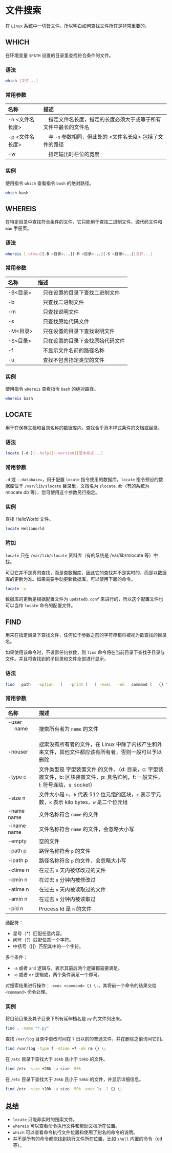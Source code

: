 # 文件搜索

在 `Linux` 系统中一切皆文件，所以明白如何查找文件所在是非常重要的。

<!-- markdownlint-disable MD024 -->

## WHICH

在环境变量 `$PATH` 设置的目录里查找符合条件的文件。

### 语法

```bash
which [文件...]
```

### 常用参数

| 名称            | 描述                                                             |
| :-------------- | :--------------------------------------------------------------- |
| -n <文件名长度> | 　指定文件名长度，指定的长度必须大于或等于所有文件中最长的文件名 |
| -p <文件名长度> | 　与 `-n` 参数相同，但此处的 <文件名长度> 包括了文件的路径       |
| -w              | 　指定输出时栏位的宽度                                           |

### 实例

使用指令 `which` 查看指令 `bash` 的绝对路径。

```bash
which bash
```

## WHEREIS

在特定目录中查找符合条件的文件，它只能用于查找二进制文件、源代码文件和 `man` 手册页。

### 语法

```bash
whereis [-bfmsu][-B <目录>...][-M <目录>...][-S <目录>...][文件...]
```

### 常用参数

| 名称     | 描述                               |
| :------- | :--------------------------------- |
| -B<目录> | 　只在设置的目录下查找二进制文件   |
| -b       | 　只查找二进制文件                 |
| -m       | 　只查找说明文件                   |
| -s       | 　只查找原始代码文件               |
| -M<目录> | 　只在设置的目录下查找说明文件     |
| -S<目录> | 　只在设置的目录下查找原始代码文件 |
| -f       | 　不显示文件名前的路径名称         |
| -u       | 　查找不包含指定类型的文件         |

### 实例

使用指令 `whereis` 查看指令 `bash` 的绝对路径。

```bash
whereis bash
```

## LOCATE

用于在保存文档和目录名称的数据库内，查找合乎范本样式条件的文档或目录。

### 语法

```bash
locate [-d ][--help][--version][范本样式...]
```

### 常用参数

`-d` 或 `--database=`，用于配置 `locate` 指令使用的数据库。`locate` 指令预设的数据库位于 `/var/lib/slocate` 目录里，文档名为 `slocate.db`（有的系统为 mlocate.db 等），您可使用这个参数另行指定。

### 实例

查找 HelloWorld 文件。

```bash
locate HelloWorld
```

### 附加

`locate` 只在 `/var/lib/slocate` 资料库（有的系统是 /var/lib/mlocate 等）中找。

可见它并不是真的查找，而是查数据库，因此它的查找并不是实时的，而是以数据库的更新为准。如果需要手动更新数据库，可以使用下面的命令。

```bash
locate -u
```

数据库的更新是根据配置文件为 `updatedb.conf` 来进行的，所以这个配置文件也可以当作 `locate` 命令的配置文件。

## FIND

用来在指定目录下查找文件，任何位于参数之前的字符串都将被视为欲查找的目录名。

如果使用该命令时，不设置任何参数，则 `find` 命令将在当前目录下查找子目录与文件。并且将查找到的子目录和文件全部进行显示。

### 语法

```bash
find   path   -option   [   -print ]   [ -exec   -ok   command ]   {} \;
```

### 常用参数

| 名称 | 描述 |
| :-- | :-- |
| -user 　 name 　 | 搜索所有者为 `name` 的文件 |
| -nouser | 搜索没有所有者的文件，在 Linux 中除了内核产生和外来文件，其他文件都应该有所有者，否则一般可以予以删除 |
| -type c | 文件类型是 字型装置文件 的文件。（d: 目录，c: 字型装置文件，b: 区块装置文件，p: 具名贮列，f: 一般文件，l: 符号连结，s: socket） |
| -size n | 文件大小是 `n`，`b` 代表 512 位元组的区块，`c` 表示字元数，`k` 表示 kilo bytes，`w` 是二个位元组 |
| -name name | 文件名称符合 `name` 的文件 |
| -iname name | 文件名称符合 `name` 的文件，会忽略大小写 |
| -empty | 空的文件 |
| -path p | 路径名称符合 `p` 的文件 |
| -ipath p | 路径名称符合 `p` 的文件，会忽略大小写 |
| -ctime n | 在过去 `n` 天内被修改过的文件 |
| -cmin n | 在过去 `n` 分钟内被修改过 |
| -atime n | 在过去 `n` 天内被读取过的文件 |
| -amin n | 在过去 `n` 分钟内被读取过 |
| -pid n | Process Id 是 `n` 的文件 |

通配符：

- 星号（\*）匹配任意内容。
- 问号（?）匹配任意一个字符。
- 中括号（[]）匹配其中的一个字符。

多个条件：

- `-a` 或者 `and` 逻辑与，表示其前后两个逻辑都需要满足。
- `-o` 或者 `or` 逻辑或，两个条件满足一个即可。

对搜索结果进行操作：`-exec <command> {} \;`，其将前一个命令的结果交给 `<command>` 命令处理。

### 实例

将目前目录及其子目录下所有延伸档名是 `py` 的文件列出来。

```bash
find . -name "*.py"
```

查找 `/var/log` 目录中更改时间在 `7` 日以前的普通文件，并在删除之前询问它们。

```bash
find /var/log -type f -mtime +7 -ok rm {} \;
```

在 `/etc` 目录下查找大于 `20kb` 且小于 `50kb` 的文件。

```bash
find /etc -size +20k -a size -50k
```

在 `/etc` 目录下查找大于 `20kb` 且小于 `50kb` 的文件，并显示详细信息。

```bash
find /etc -size +20k -a size -50k -exec ls -l {} \;
```

## 总结

- `locate` 只能非实时的搜索文件。
- `whereis` 可以查看命令执行文件和帮助文档所在位置。
- `which` 可以查看命令执行文件位置和使用了别名的命令的说明。
- 并不是所有的命令都能找到执行文件所在位置，比如 `shell` 内置的命令（cd 等）。
